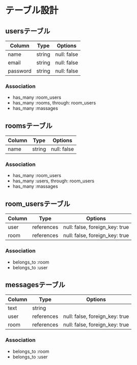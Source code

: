 
# テーブル設計

## usersテーブル

| Column   | Type   | Options     |
| -------- | ------ | ----------- |
| name     | string | null: false |
| email    | string | null: false |
| password | string | null: false |

### Association
- has_many :room_users
- has_many :rooms, through: room_users
- has_many :massages

## roomsテーブル

| Column | Type   | Options     |
| ------ | ------ | ----------- |
| name  | string | null: false |

### Association
- has_many :room_users
- has_many :users, through: room_users
- has_many :massages

## room_usersテーブル

| Column  | Type    | Options                        |
| ------- | ------- | ------------------------------ |
| user | references | null: false, foreign_key: true |
| room | references | null: false, foreign_key: true |

### Association

- belongs_to :room
- belongs_to :user

## messagesテーブル

| Column  | Type    | Options                        |
| ------- |  ------- | ------------------------------ |
| text    | string  |
| user | references | null: false, foreign_key: true |
| room | references | null: false, foreign_key: true |

### Association

- belongs_to :room
- belongs_to :user
